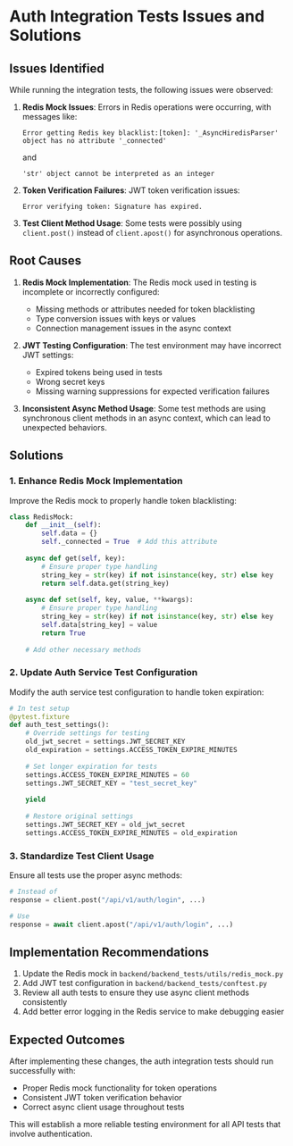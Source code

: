# Auth Integration Tests Issues and Solutions

## Issues Identified

While running the integration tests, the following issues were observed:

1. **Redis Mock Issues**: Errors in Redis operations were occurring, with messages like:
   ```
   Error getting Redis key blacklist:[token]: '_AsyncHiredisParser' object has no attribute '_connected'
   ```
   and
   ```
   'str' object cannot be interpreted as an integer
   ```

2. **Token Verification Failures**: JWT token verification issues:
   ```
   Error verifying token: Signature has expired.
   ```

3. **Test Client Method Usage**: Some tests were possibly using `client.post()` instead of `client.apost()` for asynchronous operations.

## Root Causes

1. **Redis Mock Implementation**: The Redis mock used in testing is incomplete or incorrectly configured:
   - Missing methods or attributes needed for token blacklisting
   - Type conversion issues with keys or values
   - Connection management issues in the async context

2. **JWT Testing Configuration**: The test environment may have incorrect JWT settings:
   - Expired tokens being used in tests
   - Wrong secret keys
   - Missing warning suppressions for expected verification failures

3. **Inconsistent Async Method Usage**: Some test methods are using synchronous client methods in an async context, which can lead to unexpected behaviors.

## Solutions

### 1. Enhance Redis Mock Implementation

Improve the Redis mock to properly handle token blacklisting:

```python
class RedisMock:
    def __init__(self):
        self.data = {}
        self._connected = True  # Add this attribute
    
    async def get(self, key):
        # Ensure proper type handling
        string_key = str(key) if not isinstance(key, str) else key
        return self.data.get(string_key)
    
    async def set(self, key, value, **kwargs):
        # Ensure proper type handling
        string_key = str(key) if not isinstance(key, str) else key
        self.data[string_key] = value
        return True
        
    # Add other necessary methods
```

### 2. Update Auth Service Test Configuration

Modify the auth service test configuration to handle token expiration:

```python
# In test setup
@pytest.fixture
def auth_test_settings():
    # Override settings for testing
    old_jwt_secret = settings.JWT_SECRET_KEY
    old_expiration = settings.ACCESS_TOKEN_EXPIRE_MINUTES
    
    # Set longer expiration for tests
    settings.ACCESS_TOKEN_EXPIRE_MINUTES = 60
    settings.JWT_SECRET_KEY = "test_secret_key"
    
    yield
    
    # Restore original settings
    settings.JWT_SECRET_KEY = old_jwt_secret
    settings.ACCESS_TOKEN_EXPIRE_MINUTES = old_expiration
```

### 3. Standardize Test Client Usage

Ensure all tests use the proper async methods:

```python
# Instead of
response = client.post("/api/v1/auth/login", ...)

# Use
response = await client.apost("/api/v1/auth/login", ...)
```

## Implementation Recommendations

1. Update the Redis mock in `backend/backend_tests/utils/redis_mock.py`
2. Add JWT test configuration in `backend/backend_tests/conftest.py`
3. Review all auth tests to ensure they use async client methods consistently
4. Add better error logging in the Redis service to make debugging easier

## Expected Outcomes

After implementing these changes, the auth integration tests should run successfully with:

- Proper Redis mock functionality for token operations
- Consistent JWT token verification behavior
- Correct async client usage throughout tests

This will establish a more reliable testing environment for all API tests that involve authentication. 